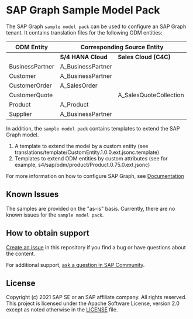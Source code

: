 # SAP Graph Sample Model Pack

The SAP Graph `sample model pack` can be used to configure an SAP Graph tenant. It contains translation files for the following ODM entities:

<table>
  <thead>
    <tr>
      <th>ODM Entity</th>
      <th colspan="2">Corresponding Source Entity</th>
    </tr>
  </thead>
  <tbody>
    <tr>
      <td></th>
      <td><b>S/4 HANA Cloud<b></td>
      <td><b>Sales Cloud (C4C)</b></td>
    </tr>
    <tr>
      <td>BusinessPartner</td>
      <td>A_BusinessPartner</td>
      <td></td>
    </tr>
    <tr>
      <td>Customer</td>
      <td>A_BusinessPartner</td>
      <td></td>
    </tr>
    <tr>
      <td>CustomerOrder</td>
      <td>A_SalesOrder</td>
      <td></td>
    </tr>
    <tr>
      <td>CustomerQuote</td>
      <td></td>
      <td>A_SalesQuoteCollection</td>
    </tr>
    <tr>
      <td>Product</td>
      <td>A_Product</td>
      <td></td>
    </tr>
    <tr>
      <td>Supplier</td>
      <td>A_BusinessPartner</td>
      <td></td>
    </tr>
  </tbody>
</table>

In addition, the `sample model pack` contains templates to extend the SAP Graph model. 

1. A template to extend the model by a custom entity (see translations/template/CustomEntity.1.0.0.ext.jsonc.template)
2. Templates to extend ODM entities by custom attributes (see for example, s4/sap/odm/product/Product.0.75.0.ext.jsonc)

For more information on how to configure SAP Graph, see [Documentation](https://explore.graph.sap/docs/beta/configure/configure-graph)

## Known Issues

The samples are provided on the "as-is" basis. Currently, there are no known issues for the `sample model pack`.

## How to obtain support

[Create an issue](https://github.com/SAP-samples/graph-sample-model-pack/issues) in this repository if you find a bug or have questions about the content.

For additional support, [ask a question in SAP Community](https://answers.sap.com/questions/ask.html).

## License

Copyright (c) 2021 SAP SE or an SAP affiliate company. All rights reserved. This project is licensed under the Apache Software License, version 2.0 except as noted otherwise in the [LICENSE](LICENSES/Apache-2.0.txt) file.
